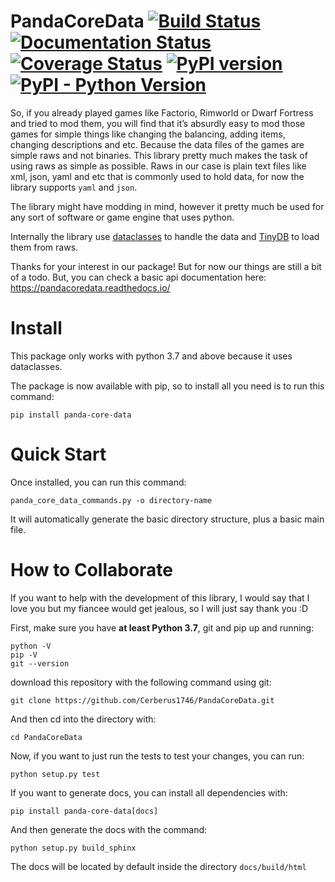 PandaCoreData [![Build Status](https://travis-ci.org/Cerberus1746/PandaCoreData.svg?branch=master)](https://travis-ci.org/Cerberus1746/PandaCoreData) [![Documentation Status](https://readthedocs.org/projects/pandacoredata/badge/?version=stable)](https://pandacoredata.readthedocs.io/en/latest/?badge=stable) [![Coverage Status](https://coveralls.io/repos/github/Cerberus1746/PandaCoreData/badge.svg?branch=master)](https://coveralls.io/github/Cerberus1746/PandaCoreData?branch=master) [![PyPI version](https://badge.fury.io/py/panda-core-data.svg)](https://pypi.org/project/panda-core-data/) [![PyPI - Python Version](https://img.shields.io/pypi/pyversions/panda-core-data)](https://www.python.org/downloads/)
===============

So, if you already played games like Factorio, Rimworld or Dwarf Fortress and tried to mod them,
you will find that it’s absurdly easy to mod those games for simple things like changing the
balancing, adding items, changing descriptions and etc. Because the data files of the games are
simple raws and not binaries. This library pretty much makes the task of using raws as simple as
possible. Raws in our case is plain text files like xml, json, yaml and etc that
is commonly used to hold data, for now the library supports `yaml` and `json`.

The library might have modding in mind, however it pretty much be used for any sort of software or
game engine that uses python.

Internally the library use [dataclasses](https://docs.python.org/3/library/dataclasses.html>) to
handle the data and [TinyDB](https://tinydb.readthedocs.io/en/latest/) to load them from raws.

Thanks for your interest in our package! But for now our things are still a bit of a todo. But, you
can check a basic api documentation here: https://pandacoredata.readthedocs.io/

Install
========

This package only works with python 3.7 and above because it uses dataclasses.

The package is now available with pip, so to install all you need is to run this command:
```
pip install panda-core-data
```

Quick Start
============

Once installed, you can run this command:
```
panda_core_data_commands.py -o directory-name
```
It will automatically generate the basic directory structure, plus a basic main file.

How to Collaborate
=====================

If you want to help with the development of this library, I would say that I love you but my fiancee
 would get jealous, so I will just say thank you :D

First, make sure you have **at least Python 3.7**, git and pip up and running:
```
python -V
pip -V
git --version
```
download this repository with the following command using git:
```
git clone https://github.com/Cerberus1746/PandaCoreData.git
```

And then cd into the directory with:
```
cd PandaCoreData
```

Now, if you want to just run the tests to test your changes, you can run:
```
python setup.py test
```
If you want to generate docs, you can install all dependencies with:
```
pip install panda-core-data[docs]
```

And then generate the docs with the command:
```
python setup.py build_sphinx
```
The docs will be located by default inside the directory `docs/build/html`

